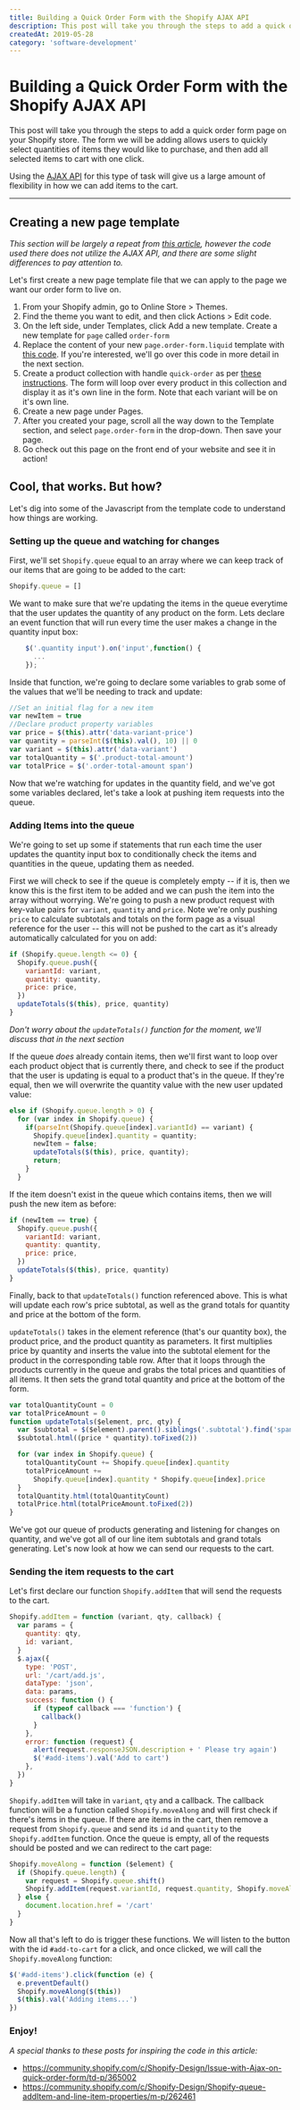 ```yaml
---
title: Building a Quick Order Form with the Shopify AJAX API
description: This post will take you through the steps to add a quick order form page on your Shopify store. The form we will be adding allows users to quickly select quantities of items they would like to purchase, and then add all selected items to cart with one click.
createdAt: 2019-05-28
category: 'software-development'
---
```



# Building a Quick Order Form with the Shopify AJAX API

This post will take you through the steps to add a quick order form page on your Shopify store. The form we will be adding allows users to quickly select quantities of items they would like to purchase, and then add all selected items to cart with one click.

Using the [AJAX API](https://help.shopify.com/en/themes/development/getting-started/using-ajax-api) for this type of task will give us a large amount of flexibility in how we can add items to the cart.

---

## Creating a new page template

_This section will be largely a repeat from [this article](https://help.shopify.com/en/themes/customization/forms/add-order-form), however the code used there does not utilize the AJAX API, and there are some slight differences to pay attention to._

Let's first create a new page template file that we can apply to the page we want our order form to live on.

1. From your Shopify admin, go to Online Store > Themes.
2. Find the theme you want to edit, and then click Actions > Edit code.
3. On the left side, under Templates, click Add a new template. Create a new template for `page` called `order-form`
4. Replace the content of your new `page.order-form.liquid` template with [this code](https://gist.githubusercontent.com/CarsonBain/996d054123f3bb3c80b8fd5761c953e5/raw/dae8ba71ce6654f8f57d3340e8923b5030437782/page.order-form.liquid). If you're interested, we'll go over this code in more detail in the next section.
5. Create a product collection with handle `quick-order` as per [these instructions](https://help.shopify.com/en/themes/customization/collections/change-catalog-page). The form will loop over every product in this collection and display it as it's own line in the form. Note that each variant will be on it's own line.
6. Create a new page under Pages.
7. After you created your page, scroll all the way down to the Template section, and select `page.order-form` in the drop-down. Then save your page.
8. Go check out this page on the front end of your website and see it in action!

## Cool, that works. But how?

Let's dig into some of the Javascript from the template code to understand how things are working.

### Setting up the queue and watching for changes

First, we'll set `Shopify.queue` equal to an array where we can keep track of our items that are going to be added to the cart:

```javascript
Shopify.queue = []
```


We want to make sure that we're updating the items in the queue everytime that the user updates the quantity of any product on the form. Lets declare an event function that will run every time the user makes a change in the quantity input box:

```javascript
    $('.quantity input').on('input',function() {
      ...
    });
```

Inside that function, we're going to declare some variables to grab some of the values that we'll be needing to track and update:

```javascript
//Set an initial flag for a new item
var newItem = true
//Declare product property variables
var price = $(this).attr('data-variant-price')
var quantity = parseInt($(this).val(), 10) || 0
var variant = $(this).attr('data-variant')
var totalQuantity = $('.product-total-amount')
var totalPrice = $('.order-total-amount span')
```

Now that we're watching for updates in the quantity field, and we've got some variables declared, let's take a look at pushing item requests into the queue.

### Adding Items into the queue

We're going to set up some if statements that run each time the user updates the quantity input box to conditionally check the items and quantities in the queue, updating them as needed.

First we will check to see if the queue is completely empty -- if it is, then we know this is the first item to be added and we can push the item into the array without worrying. We're going to push a new product request with key-value pairs for `variant`, `quantity` and `price`. Note we're only pushing `price` to calculate subtotals and totals on the form page as a visual reference for the user -- this will not be pushed to the cart as it's already automatically calculated for you on add:

```javascript
if (Shopify.queue.length <= 0) {
  Shopify.queue.push({
    variantId: variant,
    quantity: quantity,
    price: price,
  })
  updateTotals($(this), price, quantity)
}
```

_Don't worry about the `updateTotals()` function for the moment, we'll discuss that in the next section_

If the queue _does_ already contain items, then we'll first want to loop over each product object that is currently there, and check to see if the product that the user is updating is equal to a product that's in the queue. If they're equal, then we will overwrite the quantity value with the new user updated value:

```javascript
else if (Shopify.queue.length > 0) {
  for (var index in Shopify.queue) {
    if(parseInt(Shopify.queue[index].variantId) == variant) {
      Shopify.queue[index].quantity = quantity;
      newItem = false;
      updateTotals($(this), price, quantity);
      return;
    }
  }
```

If the item doesn't exist in the queue which contains items, then we will push the new item as before:

```javascript
if (newItem == true) {
  Shopify.queue.push({
    variantId: variant,
    quantity: quantity,
    price: price,
  })
  updateTotals($(this), price, quantity)
}
```

Finally, back to that `updateTotals()` function referenced above. This is what will update each row's price subtotal, as well as the grand totals for quantity and price at the bottom of the form.

`updateTotals()` takes in the element reference (that's our quantity box), the product price, and the product quantity as parameters. It first multiplies price by quantity and inserts the value into the subtotal element for the product in the corresponding table row. After that it loops through the products currently in the queue and grabs the total prices and quantities of all items. It then sets the grand total quantity and price at the bottom of the form.

```javascript
var totalQuantityCount = 0
var totalPriceAmount = 0
function updateTotals($element, prc, qty) {
  var $subtotal = $($element).parent().siblings('.subtotal').find('span')
  $subtotal.html((price * quantity).toFixed(2))

  for (var index in Shopify.queue) {
    totalQuantityCount += Shopify.queue[index].quantity
    totalPriceAmount +=
      Shopify.queue[index].quantity * Shopify.queue[index].price
  }
  totalQuantity.html(totalQuantityCount)
  totalPrice.html(totalPriceAmount.toFixed(2))
}
```

We've got our queue of products generating and listening for changes on quantity, and we've got all of our line item subtotals and grand totals generating. Let's now look at how we can send our requests to the cart.

### Sending the item requests to the cart

Let's first declare our function `Shopify.addItem` that will send the requests to the cart.

```javascript
Shopify.addItem = function (variant, qty, callback) {
  var params = {
    quantity: qty,
    id: variant,
  }
  $.ajax({
    type: 'POST',
    url: '/cart/add.js',
    dataType: 'json',
    data: params,
    success: function () {
      if (typeof callback === 'function') {
        callback()
      }
    },
    error: function (request) {
      alert(request.responseJSON.description + ' Please try again')
      $('#add-items').val('Add to cart')
    },
  })
}
```

`Shopify.addItem` will take in `variant`, `qty` and a callback. The callback function will be a function called `Shopify.moveAlong` and will first check if there's items in the queue. If there are items in the cart, then remove a request from `Shopify.queue` and send its `id` and `quantity` to the `Shopify.addItem` function. Once the queue is empty, all of the requests should be posted and we can redirect to the cart page:

```javascript
Shopify.moveAlong = function ($element) {
  if (Shopify.queue.length) {
    var request = Shopify.queue.shift()
    Shopify.addItem(request.variantId, request.quantity, Shopify.moveAlong)
  } else {
    document.location.href = '/cart'
  }
}
```

Now all that's left to do is trigger these functions. We will listen to the button with the id `#add-to-cart` for a click, and once clicked, we will call the `Shopify.moveAlong` function:

```javascript
$('#add-items').click(function (e) {
  e.preventDefault()
  Shopify.moveAlong($(this))
  $(this).val('Adding items...')
})
```

### Enjoy!

_A special thanks to these posts for inspiring the code in this article:_

- https://community.shopify.com/c/Shopify-Design/Issue-with-Ajax-on-quick-order-form/td-p/365002
- https://community.shopify.com/c/Shopify-Design/Shopify-queue-addItem-and-line-item-properties/m-p/262461

